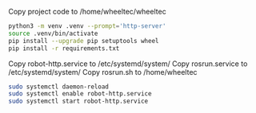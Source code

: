 Copy project code to /home/wheeltec/wheeltec

```bash
python3 -m venv .venv --prompt='http-server'
source .venv/bin/activate
pip install --upgrade pip setuptools wheel
pip install -r requirements.txt
```

Copy robot-http.service to /etc/systemd/system/
Copy rosrun.service to /etc/systemd/system/
Copy rosrun.sh to /home/wheeltec


```bash
sudo systemctl daemon-reload
sudo systemctl enable robot-http.service
sudo systemctl start robot-http.service
```
